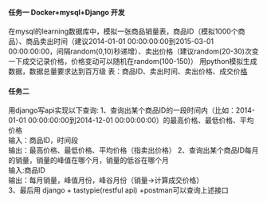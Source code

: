 #### 任务一            Docker+mysql+Django 开发
在mysql的learning数据库中，模拟一张商品销量表，商品ID（模拟1000个商品）、商品卖出时间（建议2014-01-01 00:00:00:00到2015-03-01 00:00:00:00，间隔random(0,10)秒递增）、卖出价格（建议random(20-30)次变一下成交记录价格，价格变动可以随机在random(100-150)）
用python模拟生成数据，数据总量要求达到百万级
表：商品ID、卖出时间、卖出价格、成交价[格](http://www.jeepxie.net/article/305812.html)

#### 任务二
用django写api实现以下查询:
1、查询出某个商品ID的一段时间内（比如：2014-01-01 00:00:00:00到2014-12-01 00:00:00:00）的最高价格、最低价格、平均价格   
输入：商品ID，时间段   
输出：最高价格、最低价格、平均价格（指卖出价格）
2、查询出某个商品ID每月的销量，销量的峰值在哪个月，销量的低谷在哪个月     
输入:商品ID      
输出：每月销量，峰值月份，峰谷月份（销量->计算成交价格）     
3、最后用 django + tastypie(restful api)  +postman可以查询上述接口 